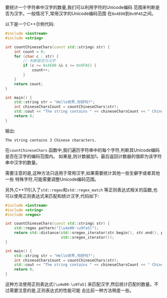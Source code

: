 要统计一个字符串中汉字的数量,我们可以利用字符的Unicode编码
范围来判断是否为汉字。一般情况下,常用汉字的Unicode编码范围
在`0x4E00`到`0x9FA5`之间。

以下是一个C++示例代码:

```cpp
#include <iostream>
#include <string>

int countChineseChars(const std::string& str) {
    int count = 0;
    for (char c : str) {
        // 判断是否为汉字
        if (c >= 0x4E00 && c <= 0x9FA5) {
            count++;
        }
    }
    return count;
}

int main() {
    std::string str = "Hello世界,你好吗?";
    int chineseCharsCount = countChineseChars(str);
    std::cout << "The string contains " << chineseCharsCount << " Chinese characters." << std::endl;
    return 0;
}
```

输出:

```
The string contains 3 Chinese characters.
```

在`countChineseChars`
函数中,我们遍历字符串中的每个字符,判断其Unicode编码是否在汉字的编码范围内。
如果是,则计数器加1。最后返回计数器的值即为该字符串中汉字的数量。

需要注意的是,这种方法只适用于常用汉字,如果需要统计其他一些生僻字或者其他一些
特殊字符,可能需要调整Unicode编码范围。

另外,C++11引入了`std::regex`和`std::regex_match`
等正则表达式相关的函数,也可以使用正则表达式来匹配和统计汉字,代码如下:

```cpp
#include <iostream>
#include <string>
#include <regex>

int countChineseChars(const std::string& str) {
    std::regex pattern("[\u4e00-\u9fa5]");
    return std::distance(std::sregex_iterator(str.begin(), str.end(), pattern),
                         std::sregex_iterator());
}

int main() {
    std::string str = "Hello世界,你好吗?";
    int chineseCharsCount = countChineseChars(str);
    std::cout << "The string contains " << chineseCharsCount << " Chinese characters." << std::endl;
    return 0;
}
```

这种方法使用正则表达式`[\u4e00-\u9fa5]`
来匹配汉字,然后统计匹配的数量。不过需要注意的是,正则表达式的性能可能
会比前一种方法稍差一些。
